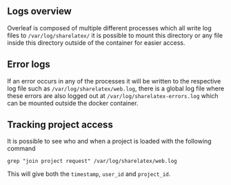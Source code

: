 ## Logs overview

Overleaf is composed of multiple different processes which all write log files to `/var/log/sharelatex/` it is possible to mount this directory or any file inside this directory outside of the container for easier access.

## Error logs
If an error occurs in any of the processes it will be written to the respective log file such as `/var/log/sharelatex/web.log`, there is a global log file where these errors are also logged out at `/var/log/sharelatex-errors.log` which can be mounted outside the docker container.

## Tracking project access
It is possible to see who and when a project is loaded with the following command 

`grep "join project request" /var/log/sharelatex/web.log`

This will give both the `timestamp`, `user_id` and `project_id`.